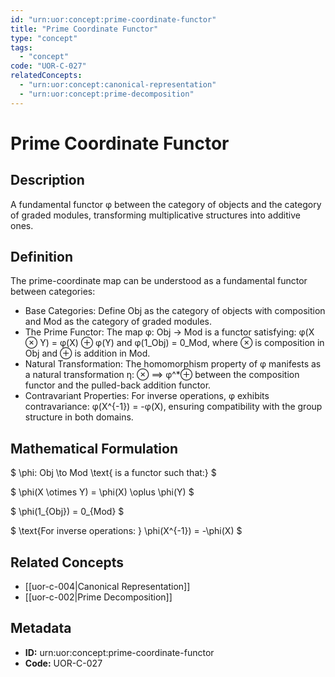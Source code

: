 ```yaml
---
id: "urn:uor:concept:prime-coordinate-functor"
title: "Prime Coordinate Functor"
type: "concept"
tags:
  - "concept"
code: "UOR-C-027"
relatedConcepts:
  - "urn:uor:concept:canonical-representation"
  - "urn:uor:concept:prime-decomposition"
---
```


# Prime Coordinate Functor

## Description

A fundamental functor φ between the category of objects and the category of graded modules, transforming multiplicative structures into additive ones.

## Definition

The prime-coordinate map can be understood as a fundamental functor between categories:
- Base Categories: Define Obj as the category of objects with composition and Mod as the category of graded modules.
- The Prime Functor: The map φ: Obj → Mod is a functor satisfying: φ(X ⊗ Y) = φ(X) ⊕ φ(Y) and φ(1_Obj) = 0_Mod, where ⊗ is composition in Obj and ⊕ is addition in Mod.
- Natural Transformation: The homomorphism property of φ manifests as a natural transformation η: ⊗ ⟹ φ^*⊕ between the composition functor and the pulled-back addition functor.
- Contravariant Properties: For inverse operations, φ exhibits contravariance: φ(X^{-1}) = -φ(X), ensuring compatibility with the group structure in both domains.

## Mathematical Formulation

$
\phi: Obj \to Mod \text{ is a functor such that:}
$

$
\phi(X \otimes Y) = \phi(X) \oplus \phi(Y)
$

$
\phi(1_{Obj}) = 0_{Mod}
$

$
\text{For inverse operations: } \phi(X^{-1}) = -\phi(X)
$

## Related Concepts

- [[uor-c-004|Canonical Representation]]
- [[uor-c-002|Prime Decomposition]]

## Metadata

- **ID:** urn:uor:concept:prime-coordinate-functor
- **Code:** UOR-C-027
